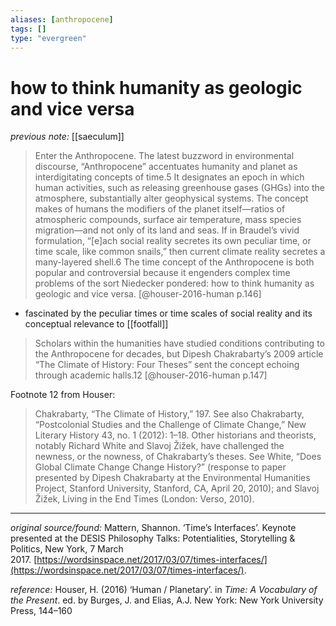 ```yaml
---
aliases: [anthropocene]
tags: []
type: "evergreen"
---
```


# how to think humanity as geologic and vice versa

_previous note:_ [[saeculum]]

> Enter the Anthropocene.
> The latest buzzword in environmental discourse, “Anthropocene” accentuates humanity and planet as interdigitating concepts of time.5 It designates an epoch in which human activities, such as releasing greenhouse gases (GHGs) into the atmosphere, substantially alter geophysical systems. The concept makes of humans the modifiers of the planet itself—ratios of atmospheric compounds, surface air temperature, mass species migration—and not only of its land and seas. If in Braudel’s vivid formulation, “[e]ach social reality secretes its own peculiar time, or time scale, like common snails,” then current climate reality secretes a many-layered shell.6 The time concept of the Anthropocene is both popular and controversial because it engenders complex time problems of the sort Niedecker pondered: how to think humanity as geologic and vice versa. [@houser-2016-human p.146]

- fascinated by the peculiar times or time scales of social reality and its conceptual relevance to [[footfall]]

> Scholars within the humanities have studied conditions contributing to the Anthropocene for decades, but Dipesh Chakrabarty’s 2009 article “The Climate of History: Four Theses” sent the concept echoing through academic halls.12 [@houser-2016-human p.147]

Footnote 12 from Houser: 
> Chakrabarty, “The Climate of History,” 197. See also Chakrabarty, “Postcolonial Studies and the Challenge of Climate Change,” New Literary History 43, no. 1 (2012): 1–18. Other historians and theorists, notably Richard White and Slavoj Žižek, have challenged the newness, or the nowness, of Chakrabarty’s theses. See White, “Does Global Climate Change Change History?” (response to paper presented by Dipesh Chakrabarty at the Environmental Humanities Project, Stanford University, Stanford, CA, April 20, 2010); and Slavoj Žižek, Living in the End Times (London: Verso, 2010).


---

_original source/found:_ Mattern, Shannon. ‘Time’s Interfaces’. Keynote presented at the DESIS Philosophy Talks: Potentialities, Storytelling & Politics, New York, 7 March 2017. [https://wordsinspace.net/2017/03/07/times-interfaces/](https://wordsinspace.net/2017/03/07/times-interfaces/).

_reference:_ Houser, H. (2016) ‘Human / Planetary’. in _Time: A Vocabulary of the Present_. ed. by Burges, J. and Elias, A.J. New York: New York University Press, 144–160



